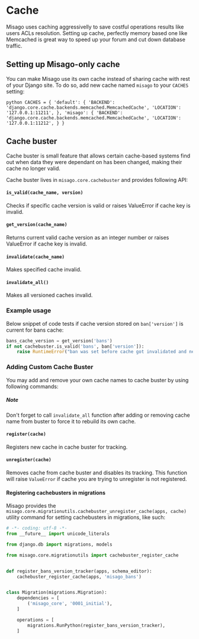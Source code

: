 Cache
=====

Misago uses caching aggressivelly to save costful operations results like users ACLs resolution. Setting up cache, perfectly memory based one like Memcached is great way to speed up your forum and cut down database traffic.


## Setting up Misago-only cache

You can make Misago use its own cache instead of sharing cache with rest of your Django site. To do so, add new cache named `misago` to your `CACHES` setting:

``python
CACHES = {
    'default': {
        'BACKEND': 'django.core.cache.backends.memcached.MemcachedCache',
        'LOCATION': '127.0.0.1:11211',
    },
    'misago': {
        'BACKEND': 'django.core.cache.backends.memcached.MemcachedCache',
        'LOCATION': '127.0.0.1:11212',
    }
}
``

## Cache buster

Cache buster is small feature that allows certain cache-based systems find out when data they were dependant on has been changed, making their cache no longer valid.

Cache buster lives in `misago.core.cachebuster` and provides following API:


#### `is_valid(cache_name, version)`

Checks if specific cache version is valid or raises ValueError if cache key is invalid.


#### `get_version(cache_name)`

Returns current valid cache version as an integer number or raises ValueError if cache key is invalid.


#### `invalidate(cache_name)`

Makes specified cache invalid.


#### `invalidate_all()`

Makes all versioned caches invalid.


### Example usage

Below snippet of code tests if cache version stored on `ban['version']` is current for bans cache:

```python
bans_cache_version = get_version('bans')
if not cachebuster.is_valid('bans', ban['version']):
    raise RuntimeError("ban was set before cache got invalidated and needs to be re-checked!")
```


### Adding Custom Cache Buster

You may add and remove your own cache names to cache buster by using following commands:

##### Note

Don't forget to call `invalidate_all` function after adding or removing cache name from buster to force it to rebuild its own cache.


#### `register(cache)`

Registers new cache in cache buster for tracking.


#### `unregister(cache)`

Removes cache from cache buster and disables its tracking. This function will raise `ValueError` if cache you are trying to unregister is not registered.


#### Registering cachebusters in migrations

Misago provides the `misago.core.migrationutils.cachebuster_unregister_cache(apps, cache)` utility command for setting cachebusters in migrations, like such:

```python
# -*- coding: utf-8 -*-
from __future__ import unicode_literals

from django.db import migrations, models

from misago.core.migrationutils import cachebuster_register_cache


def register_bans_version_tracker(apps, schema_editor):
    cachebuster_register_cache(apps, 'misago_bans')


class Migration(migrations.Migration):
    dependencies = [
        ('misago_core', '0001_initial'),
    ]

    operations = [
        migrations.RunPython(register_bans_version_tracker),
    ]

```